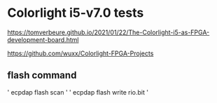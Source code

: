 # Colorlight i5-v7.0 tests

https://tomverbeure.github.io/2021/01/22/The-Colorlight-i5-as-FPGA-development-board.html

https://github.com/wuxx/Colorlight-FPGA-Projects


## flash command

'
ecpdap flash scan
'
'
ecpdap flash write rio.bit
'


